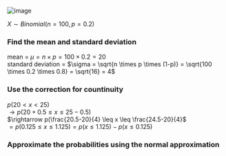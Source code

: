 
![image](https://github.com/user-attachments/assets/7a2feea3-aeac-4d1e-be0c-ecfab1e7c518)

$X \sim Binomial(n=100, p=0.2)$

### Find the mean and standard deviation

mean = $\mu = n \times p = 100 \times 0.2 = 20$  
standard deviation = $\sigma = \sqrt{n \times p \times (1-p)} = \sqrt{100 \times 0.2 \times 0.8} = \sqrt{16} = 4$ 

### Use the correction for countinuity

$p(20 \lt x \lt 25)$  
$\rightarrow p(20+0.5 \leq x \leq 25-0.5)$  
$\rightarrow p(\frac{20.5-20}{4} \leq x \leq \frac{24.5-20}{4}$  
$= p(0.125 \leq x \leq 1.125) = p(x \leq 1.125) - p(x \leq 0.125)$

### Approximate the probabilities using the normal approximation
